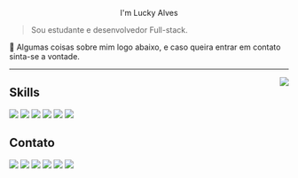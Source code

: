 
<!-- **XpLuckyXp/XpLuckyXp** is a ✨ _special_ ✨ repository because its `README.md` (this file) appears on your GitHub profile. -->

<p align="center">
I'm Lucky Alves
</p>

> Sou estudante e desenvolvedor Full-stack.

💬 Algumas coisas sobre mim logo abaixo, e caso queira entrar em contato sinta-se a vontade.
<hr>

   <img align='right' src="https://github-readme-stats.vercel.app/api?username=xpluckyxp&show_icons=true&title_color=fff&text_color=fffe&icon_color=fff&bg_color=E10029&cache_seconds=2300">

## Skills

<img src="https://img.shields.io/badge/HTML5-E34F26?style=for-the-badge&logo=html5&logoColor=white" /> <img src="https://img.shields.io/badge/CSS3-1572B6?style=for-the-badge&logo=css3&logoColor=white" /> <img src="https://img.shields.io/badge/JavaScript-F7DF1E?style=for-the-badge&logo=javascript&logoColor=black" />
<img src="https://img.shields.io/badge/TypeScript-007ACC?style=for-the-badge&logo=typescript&logoColor=white" />
<img src="https://img.shields.io/badge/React-20232A?style=for-the-badge&logo=react&logoColor=61DAFB" />
<img src="https://img.shields.io/badge/Node.js-43853D?style=for-the-badge&logo=node.js&logoColor=white" />

## Contato

<div>
<a href="https://www.youtube.com/seu-canal-youtube-aqui" target="_blank"><img src="https://img.shields.io/badge/YouTube-E10029?style=for-the-badge&logo=youtube&logoColor=white" target="_blank"></a>
<a href="https://instagram.com/seu-usuário-instagram-aqui" target="_blank"><img src="https://img.shields.io/badge/-Instagram-E10029?style=for-the-badge&logo=instagram&logoColor=white" target="_blank"></a>
<a href="https://www.twitch.tv/seu-usuário-aqui" target="_blank"><img src="https://img.shields.io/badge/Twitch-E10029?style=for-the-badge&logo=twitch&logoColor=white" target="_blank"></a>
<a href = "mailto:contato@seu-usuário-aqui"><img src="https://img.shields.io/badge/Gmail-E10029?style=for-the-badge&logo=gmail&logoColor=white" target="_blank"></a>
<a href="https://www.linkedin.com/in/seu-usuário-linkedln-aqui" target="_blank"><img src="https://img.shields.io/badge/-LinkedIn-E10029?style=for-the-badge&logo=linkedin&logoColor=white" target="_blank"></a>
  <a href="https://www.twitter.com/in/seu-usuário-linkedln-aqui" target="_blank"><img src="https://img.shields.io/badge/Twitter-E10029?style=for-the-badge&logo=twitter&logoColor=white" target="_blank"></a>
</div>
